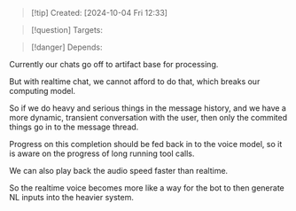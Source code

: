 
>[!tip] Created: [2024-10-04 Fri 12:33]

>[!question] Targets: 

>[!danger] Depends: 

Currently our chats go off to artifact base for processing.

But with realtime chat, we cannot afford to do that, which breaks our computing model.

So if we do heavy and serious things in the message history, and we have a more dynamic, transient conversation with the user, then only the commited things go in to the message thread.

Progress on this completion should be fed back in to the voice model, so it is aware on the progress of long running tool calls.

We can also play back the audio speed faster than realtime.

So the realtime voice becomes more like a way for the bot to then generate NL inputs into the heavier system.

